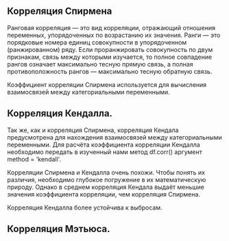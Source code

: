 ## Корреляция Спирмена

Ранговая корреляция — это вид корреляции, отражающий отношения переменных, упорядоченных по возрастанию их значения. Ранги — это порядковые номера единиц совокупности в упорядоченном (ранжированном) ряду. Если проранжировать совокупность по двум признакам, связь между которыми изучается, то полное совпадение рангов означает максимально тесную прямую связь, а полная противоположность рангов — максимально тесную обратную связь.

Коэффициент корреляции Спирмена используется для вычисления взаимосвязей между категориальными переменными.

## Корреляция Кендалла.
Так же, как и корреляция Спирмена, корреляция Кендала предусмотрена для нахождения взаимосвязей между категориальными переменными. Для расчёта коэффициента корреляции Кендалла необходимо передать в изученный нами метод df.corr() аргумент method = 'kendall'. 

Корреляции Спирмена и Кендалла очень похожи. Чтобы понять их различия, необходимо глубокое погружение в их математическую природу. Однако в среднем корреляция Кендала выдаёт меньшие значения коэффициента корреляции, чем корреляция Спирмена. 

Корреляция Кендалла более устойчива к выбросам.

## Корреляция Мэтьюса.

